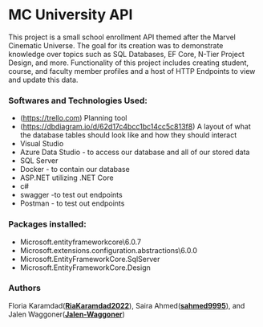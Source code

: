 # MC University API

This project is a small school enrollment API themed after the Marvel Cinematic Universe. The goal for its creation was to demonstrate knowledge over topics such as SQL Databases, EF Core, N-Tier Project Design, and more. Functionality of this project includes creating student, course, and faculty member profiles and a host of HTTP Endpoints to view and update this data.

### Softwares and Technologies Used:
* (https://trello.com)  Planning tool
* (https://dbdiagram.io/d/62d17c4bcc1bc14cc5c813f8) A layout of what the database tables should look like and how they should interact 
* Visual Studio 
* Azure Data Studio - to access our database and all of our stored data 
* SQL Server 
* Docker - to contain our database 
* ASP.NET utilizing .NET Core 
* c# 
* swagger -to test out endpoints 
* Postman - to test out endpoints 

### Packages installed: 

* Microsoft.entityframeworkcore\6.0.7
* Microsoft.extensions.configuration.abstractions\6.0.0
* Microsoft.EntityFrameworkCore.SqlServer 
* Microsoft.EntityFrameworkCore.Design



### Authors

Floria Karamdad([**RiaKaramdad2022**](https://github.com/RiaKaramdad2022)), Saira Ahmed([**sahmed9995**](https://github.com/sahmed9995)), and Jalen Waggoner([**Jalen-Waggoner**](https://github.com/Jalen-Waggoner))
